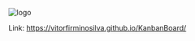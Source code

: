 ![logo](https://user-images.githubusercontent.com/102185911/223547017-85958c6f-6ce6-443f-95e4-4a5b1d116087.PNG)

Link: https://vitorfirminosilva.github.io/KanbanBoard/

